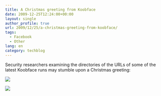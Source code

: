 ```yaml
---
title: A Christmas greeting from Koobface
date: 2009-12-25T12:24:00+00:00
layout: single
author_profile: true
url: 2009/12/25/a-christmas-greeting-from-koobface/
tags:
  - Facebook
  - Other
lang: en
category: techblog
---
```

Security researchers examining the directories of the URLs of some of the latest Koobface runs may stumble upon a Christmas greeting:

[![](http://2.bp.blogspot.com/_vaUVXcmC3OI/SznvlsUMBHI/AAAAAAAAAgg/_xyYuzxxCyQ/s640/kf_mc_1.jpg)](http://2.bp.blogspot.com/_vaUVXcmC3OI/SznvlsUMBHI/AAAAAAAAAgg/_xyYuzxxCyQ/s1600-h/kf_mc_1.jpg)

[![](http://4.bp.blogspot.com/_vaUVXcmC3OI/SzSnZ9_WtnI/AAAAAAAAAgY/t6ye8Rk1tR4/s640/kf_mc_2.png)](http://4.bp.blogspot.com/_vaUVXcmC3OI/SzSnZ9_WtnI/AAAAAAAAAgY/t6ye8Rk1tR4/s1600-h/kf_mc_2.png)